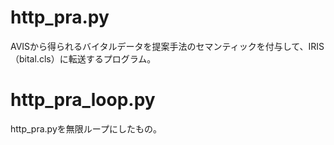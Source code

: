 # http_pra.py
AVISから得られるバイタルデータを提案手法のセマンティックを付与して、IRIS（bital.cls）に転送するプログラム。

# http_pra_loop.py
http_pra.pyを無限ループにしたもの。
